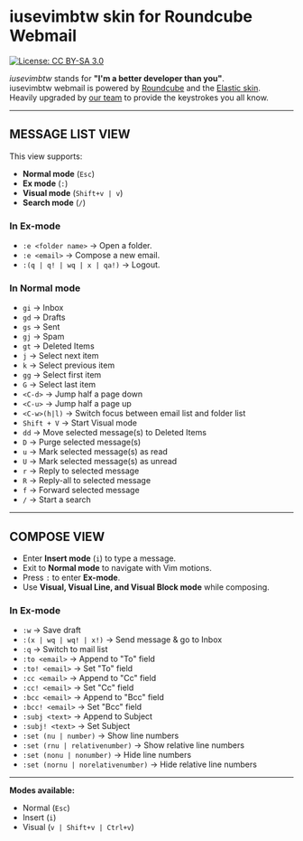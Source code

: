 # iusevimbtw skin for Roundcube Webmail

[![License: CC BY-SA 3.0](https://img.shields.io/badge/License-CC%20BY--SA%203.0-lightgrey.svg)](http://creativecommons.org/licenses/by-sa/3.0/)

*iusevimbtw* stands for **"I'm a better developer than you"**.  
iusevimbtw webmail is powered by [Roundcube](https://roundcube.net) and the [Elastic skin](https://roundcube.net/screens/).  
Heavily upgraded by [our team](https://team.iusevimbtw.com) to provide the keystrokes you all know.  

---

## MESSAGE LIST VIEW

This view supports:
- **Normal mode** (`Esc`)
- **Ex mode** (`:`)
- **Visual mode** (`Shift+v | v`)
- **Search mode** (`/`)

### In Ex-mode
- `:e <folder name>` → Open a folder.  
- `:e <email>` → Compose a new email.  
- `:(q | q! | wq | x | qa!)` → Logout.  

### In Normal mode
- `gi` → Inbox  
- `gd` → Drafts  
- `gs` → Sent  
- `gj` → Spam  
- `gt` → Deleted Items  
- `j` → Select next item  
- `k` → Select previous item  
- `gg` → Select first item  
- `G` → Select last item  
- `<C-d>` → Jump half a page down  
- `<C-u>` → Jump half a page up  
- `<C-w>(h|l)` → Switch focus between email list and folder list  
- `Shift + V` → Start Visual mode  
- `dd` → Move selected message(s) to Deleted Items  
- `D` → Purge selected message(s)  
- `u` → Mark selected message(s) as read  
- `U` → Mark selected message(s) as unread  
- `r` → Reply to selected message  
- `R` → Reply-all to selected message  
- `f` → Forward selected message  
- `/` → Start a search  

---

## COMPOSE VIEW

- Enter **Insert mode** (`i`) to type a message.  
- Exit to **Normal mode** to navigate with Vim motions.  
- Press `:` to enter **Ex-mode**.  
- Use **Visual, Visual Line, and Visual Block mode** while composing.  

### In Ex-mode
- `:w` → Save draft  
- `:(x | wq | wq! | x!)` → Send message & go to Inbox  
- `:q` → Switch to mail list  
- `:to <email>` → Append to "To" field  
- `:to! <email>` → Set "To" field  
- `:cc <email>` → Append to "Cc" field  
- `:cc! <email>` → Set "Cc" field  
- `:bcc <email>` → Append to "Bcc" field  
- `:bcc! <email>` → Set "Bcc" field  
- `:subj <text>` → Append to Subject  
- `:subj! <text>` → Set Subject  
- `:set (nu | number)` → Show line numbers  
- `:set (rnu | relativenumber)` → Show relative line numbers  
- `:set (nonu | nonumber)` → Hide line numbers  
- `:set (nornu | norelativenumber)` → Hide relative line numbers  

---

**Modes available:**  
- Normal (`Esc`)  
- Insert (`i`)  
- Visual (`v | Shift+v | Ctrl+v`)  

